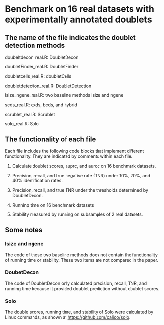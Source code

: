 # Benchmark on 16 real datasets with experimentally annotated doublets
## The name of the file indicates the doublet detection methods

doubeltdecon_real.R: DoubletDecon

doubletFinder_real.R: DoubletFinder

doubletcells_real.R: doubletCells

doubletdetection_real.R: DoubletDetection

lsize_ngene_real.R: two baseline methods lsize and ngene

scds_real.R: cxds, bcds, and hybrid

scrublet_real.R: Scrublet

solo_real.R: Solo

## The functionality of each file

Each file includes the following code blocks that implement different functionality. They are indicated by comments within each file.

1. Calculate doublet scores, auprc, and auroc on 16 benchmark datasets.

2. Precision, recall, and true negative rate (TNR) under 10%, 20%, and 40% identification rates.

3. Precision, recall, and true TNR under the thresholds determined by DoubletDecon.

4. Running time on 16 benchmark datasets

5. Stability measured by running on subsamples of 2 real datasets.

## Some notes
### lsize and ngene
The code of these two baseline methods does not contain the functionality of running time or stability. These two items are not compared in the paper.
### DoubetDecon
The code of DoubletDecon only calculated precision, recall, TNR, and running time because it provided doublet prediction without doublet scores.
### Solo
The double scores, running time, and stability of Solo were calculated by Linux commands, as shown at https://github.com/calico/solo.
